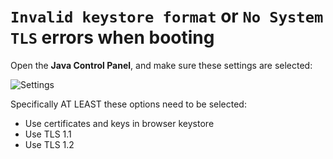 # `Invalid keystore format` or `No System TLS` errors when booting

Open the **Java Control Panel**, and make sure these settings are selected:

![Settings](https://i.imgur.com/10HtwkX.png)

Specifically AT LEAST these options need to be selected:
* Use certificates and keys in browser keystore
* Use TLS 1.1
* Use TLS 1.2